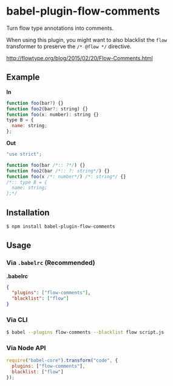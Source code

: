 # babel-plugin-flow-comments

Turn flow type annotations into comments.

When using this plugin, you might want to also blacklist the `flow` transformer to preserve the `/* @flow */` directive.

http://flowtype.org/blog/2015/02/20/Flow-Comments.html

## Example

**In**

```javascript
function foo(bar?) {}
function foo2(bar?: string) {}
function foo(x: number): string {}
type B = {
  name: string;
};
```

**Out**

```javascript
"use strict";

function foo(bar /*:: ?*/) {}
function foo2(bar /*:: ?: string*/) {}
function foo(x /*: number*/) /*: string*/ {}
/*:: type B = {
  name: string;
};*/
```

## Installation

```sh
$ npm install babel-plugin-flow-comments
```

## Usage

### Via `.babelrc` (Recommended)

**.babelrc**

```json
{
  "plugins": ["flow-comments"],
  "blacklist": ["flow"]
}
```

### Via CLI

```sh
$ babel --plugins flow-comments --blacklist flow script.js
```

### Via Node API

```javascript
require("babel-core").transform("code", {
  plugins: ["flow-comments"],
  blacklist: ["flow"]
});
```
